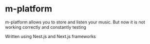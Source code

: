 # m-platform

m-platform allows you to store and listen your music. But now it is not working correctly and constantly testing

Written using Nest.js and Next.js frameworks
